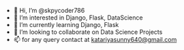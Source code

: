 - 👋 Hi, I’m @skpycoder786
- 👀 I’m interested in Django, Flask, DataScience
- 🌱 I’m currently learning Django, Flask
- 💞️ I’m looking to collaborate on Data Science Projects
- 📫 for any query contact at katariyasunny640@gmail.com 

<!---
skpycoder786/skpycoder786 is a ✨ special ✨ repository because its `README.md` (this file) appears on your GitHub profile.
You can click the Preview link to take a look at your changes.
--->
